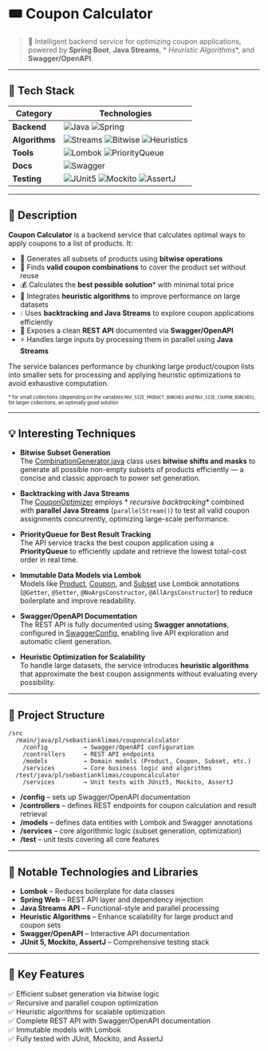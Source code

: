 # 🎟️ Coupon Calculator

> 🧮 Intelligent backend service for optimizing coupon applications, powered by **Spring Boot**, **Java Streams**, *
*Heuristic Algorithms**, and **Swagger/OpenAPI**.

---

## 🚀 Tech Stack

| Category       | Technologies                                                                                                                                                                                                                                                                                     |
|----------------|--------------------------------------------------------------------------------------------------------------------------------------------------------------------------------------------------------------------------------------------------------------------------------------------------|
| **Backend**    | ![Java](https://img.shields.io/badge/Java-ED8B00?style=for-the-badge&logo=java&logoColor=white) ![Spring](https://img.shields.io/badge/Spring-6DB33F?style=for-the-badge&logo=spring&logoColor=white)                                                                                            |
| **Algorithms** | ![Streams](https://img.shields.io/badge/Java_Streams-007396?style=for-the-badge&logo=openjdk&logoColor=white) ![Bitwise](https://img.shields.io/badge/Bitwise_Operations-2E86C1?style=for-the-badge) ![Heuristics](https://img.shields.io/badge/Heuristic_Algorithms-F39C12?style=for-the-badge) |
| **Tools**      | ![Lombok](https://img.shields.io/badge/Lombok-A50?style=for-the-badge) ![PriorityQueue](https://img.shields.io/badge/PriorityQueue-34495E?style=for-the-badge)                                                                                                                                   |
| **Docs**       | ![Swagger](https://img.shields.io/badge/Swagger-85EA2D?style=for-the-badge&logo=swagger&logoColor=black)                                                                                                                                                                                         |
| **Testing**    | ![JUnit5](https://img.shields.io/badge/JUnit5-25A162?style=for-the-badge) ![Mockito](https://img.shields.io/badge/Mockito-46B6AC?style=for-the-badge) ![AssertJ](https://img.shields.io/badge/AssertJ-0069C0?style=for-the-badge)                                                                |

---

## 📝 Description

**Coupon Calculator** is a backend service that calculates optimal ways to apply coupons to a list of products. It:

- 🧩 Generates all subsets of products using **bitwise operations**
- 🔄 Finds **valid coupon combinations** to cover the product set without reuse
- 💰 Calculates the **best possible solution*** with minimal total price
- 🎯 Integrates **heuristic algorithms** to improve performance on large datasets
- 💧 Uses **backtracking and Java Streams** to explore coupon applications efficiently
- 📄 Exposes a clean **REST API** documented via **Swagger/OpenAPI**
- ⚡ Handles large inputs by processing them in parallel using **Java Streams**

The service balances performance by chunking large product/coupon lists into smaller sets for processing and applying
heuristic optimizations to avoid exhaustive computation.

<sub><sup>* for small collections (depending on the variables `MAX_SIZE_PRODUCT_BUNCHES` and `MAX_SIZE_COUPON_BUNCHES`),
for larger collections, an optimally good solution</sup></sub>

---

## 💡 Interesting Techniques

- **Bitwise Subset Generation**  
  The [CombinationGenerator.java](src/main/java/pl/sebastianklimas/couponcalculator/services/CombinationGenerator.java)
  class uses **bitwise shifts and masks** to generate all possible non-empty subsets of
  products efficiently — a concise and classic approach to power set generation.

- **Backtracking with Java Streams**  
  The [CouponOptimizer](src/main/java/pl/sebastianklimas/couponcalculator/services/CouponOptimizer.java) employs *
  *recursive backtracking** combined with **parallel Java Streams** (`parallelStream()`)
  to test all valid coupon assignments concurrently, optimizing large-scale performance.

- **PriorityQueue for Best Result Tracking**  
  The API service tracks the best coupon application using a **PriorityQueue** to efficiently update and retrieve the
  lowest total-cost order in real time.

- **Immutable Data Models via Lombok**  
  Models
  like [Product](src/main/java/pl/sebastianklimas/couponcalculator/models/Product.java), [Coupon](src/main/java/pl/sebastianklimas/couponcalculator/models/Coupon.java),
  and [Subset](src/main/java/pl/sebastianklimas/couponcalculator/models/Subset.java) use Lombok annotations (`@Getter`,
  `@Setter`, `@NoArgsConstructor`,
  `@AllArgsConstructor`) to reduce boilerplate and improve readability.

- **Swagger/OpenAPI Documentation**  
  The REST API is fully documented using **Swagger annotations**, configured
  in [SwaggerConfig](src/main/java/pl/sebastianklimas/couponcalculator/config/SwaggerConfig.java), enabling live API
  exploration and automatic client generation.

- **Heuristic Optimization for Scalability**  
  To handle large datasets, the service introduces **heuristic algorithms** that approximate the best coupon assignments
  without evaluating every possibility.

---

## 🧩 Project Structure

```
/src
  /main/java/pl/sebastianklimas/couponcalculator
    /config          → Swagger/OpenAPI configuration
    /controllers     → REST API endpoints
    /models          → Domain models (Product, Coupon, Subset, etc.)
    /services        → Core business logic and algorithms
  /test/java/pl/sebastianklimas/couponcalculator
    /services        → Unit tests with JUnit5, Mockito, AssertJ
```

- **/config** – sets up Swagger/OpenAPI documentation
- **/controllers** – defines REST endpoints for coupon calculation and result retrieval
- **/models** – defines data entities with Lombok and Swagger annotations
- **/services** – core algorithmic logic (subset generation, optimization)
- **/test** – unit tests covering all core features

---

## 🏫 Notable Technologies and Libraries

- **Lombok** – Reduces boilerplate for data classes
- **Spring Web** – REST API layer and dependency injection
- **Java Streams API** – Functional-style and parallel processing
- **Heuristic Algorithms** – Enhance scalability for large product and coupon sets
- **Swagger/OpenAPI** – Interactive API documentation
- **JUnit 5, Mockito, AssertJ** – Comprehensive testing stack

---

## 🧠 Key Features

✅ Efficient subset generation via bitwise logic  
✅ Recursive and parallel coupon optimization  
✅ Heuristic algorithms for scalable optimization  
✅ Complete REST API with Swagger/OpenAPI documentation  
✅ Immutable models with Lombok  
✅ Fully tested with JUnit, Mockito, and AssertJ
